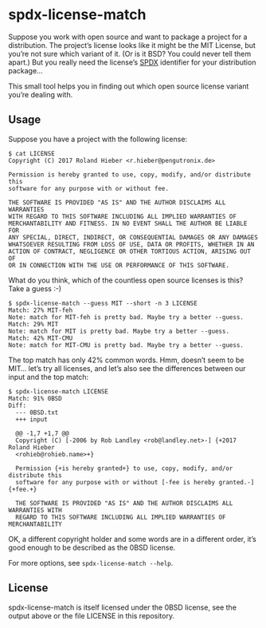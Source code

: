 spdx-license-match
==================

Suppose you work with open source and want to package a project for a
distribution. The project’s license looks like it might be the MIT License, but
you’re not sure which variant of it. (Or is it BSD? You could never tell them
apart.) But you really need the license’s [SPDX] identifier for your
distribution package…

This small tool helps you in finding out which open source license variant
you’re dealing with.

[SPDX]: https://spdx.org/licenses/

Usage
-----

Suppose you have a project with the following license:

    $ cat LICENSE
	Copyright (C) 2017 Roland Hieber <r.hieber@pengutronix.de>

	Permission is hereby granted to use, copy, modify, and/or distribute this
	software for any purpose with or without fee.

	THE SOFTWARE IS PROVIDED "AS IS" AND THE AUTHOR DISCLAIMS ALL WARRANTIES
	WITH REGARD TO THIS SOFTWARE INCLUDING ALL IMPLIED WARRANTIES OF
	MERCHANTABILITY AND FITNESS. IN NO EVENT SHALL THE AUTHOR BE LIABLE FOR
	ANY SPECIAL, DIRECT, INDIRECT, OR CONSEQUENTIAL DAMAGES OR ANY DAMAGES
	WHATSOEVER RESULTING FROM LOSS OF USE, DATA OR PROFITS, WHETHER IN AN
	ACTION OF CONTRACT, NEGLIGENCE OR OTHER TORTIOUS ACTION, ARISING OUT OF
	OR IN CONNECTION WITH THE USE OR PERFORMANCE OF THIS SOFTWARE.

What do you think, which of the countless open source licenses is this?
Take a guess :-)

	$ spdx-license-match --guess MIT --short -n 3 LICENSE
	Match: 27% MIT-feh
	Note: match for MIT-feh is pretty bad. Maybe try a better --guess.
	Match: 29% MIT
	Note: match for MIT is pretty bad. Maybe try a better --guess.
	Match: 42% MIT-CMU
	Note: match for MIT-CMU is pretty bad. Maybe try a better --guess.

The top match has only 42% common words. Hmm, doesn’t seem to be MIT… let’s
try all licenses, and let’s also see the differences between our input and the
top match:

	$ spdx-license-match LICENSE
	Match: 91% 0BSD
	Diff:
	  --- 0BSD.txt
	  +++ input
	  
	  @@ -1,7 +1,7 @@
	  Copyright (C) [-2006 by Rob Landley <rob@landley.net>-] {+2017 Roland Hieber 
	  <rohieb@rohieb.name>+}
	  
	  Permission {+is hereby granted+} to use, copy, modify, and/or distribute this  
	  software for any purpose with or without [-fee is hereby granted.-] {+fee.+}
	  
	  THE SOFTWARE IS PROVIDED "AS IS" AND THE AUTHOR DISCLAIMS ALL WARRANTIES WITH  
	  REGARD TO THIS SOFTWARE INCLUDING ALL IMPLIED WARRANTIES OF MERCHANTABILITY 

OK, a different copyright holder and some words are in a different order, it’s
good enough to be described as the 0BSD license.

For more options, see `spdx-license-match --help`.

License
-------

spdx-license-match is itself licensed under the 0BSD license, see the output
above or the file LICENSE in this repository.
